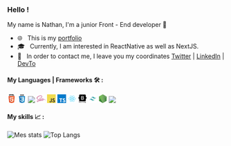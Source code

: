 ###  Hello ! 
My name is Nathan, I'm a junior Front - End developer 👋

- 🌐 &nbsp; This is my [portfolio](https://nathan-pinard.com/)
- 🎓 &nbsp; Currently, I am interested in ReactNative as well as NextJS.
- 📩 &nbsp; In order to contact me, I leave you my coordinates [Twitter](https://twitter.com/Kawwws_) | [LinkedIn](https://www.linkedin.com/in/nathan-pinard-5627651b8/) | [DevTo](https://dev.to/yougboy95) 

#### My Languages | Frameworks 🛠 :

<code><img height="20" src="https://raw.githubusercontent.com/github/explore/80688e429a7d4ef2fca1e82350fe8e3517d3494d/topics/html/html.png"></code>
<code><img height="20" src="https://raw.githubusercontent.com/github/explore/80688e429a7d4ef2fca1e82350fe8e3517d3494d/topics/css/css.png"></code>
<code><img height="20" src="https://www.vectorlogo.zone/logos/git-scm/git-scm-icon.svg"></code>
<code><img height="20" src="https://raw.githubusercontent.com/github/explore/80688e429a7d4ef2fca1e82350fe8e3517d3494d/topics/sass/sass.png"></code>
<code><img height="20" src="https://raw.githubusercontent.com/github/explore/80688e429a7d4ef2fca1e82350fe8e3517d3494d/topics/javascript/javascript.png"></code>
<code><img height="20" src="https://raw.githubusercontent.com/github/explore/80688e429a7d4ef2fca1e82350fe8e3517d3494d/topics/typescript/typescript.png"></code>
<code><img height="20" src="https://raw.githubusercontent.com/github/explore/80688e429a7d4ef2fca1e82350fe8e3517d3494d/topics/react/react.png"></code>
<code><img height="20" src="https://raw.githubusercontent.com/devicons/devicon/master/icons/bootstrap/bootstrap-plain-wordmark.svg"></code>
<code><img height="20" src="https://raw.githubusercontent.com/github/explore/80688e429a7d4ef2fca1e82350fe8e3517d3494d/topics/tailwind/tailwind.png"></code>
<code><img height="20" src="https://raw.githubusercontent.com/github/explore/80688e429a7d4ef2fca1e82350fe8e3517d3494d/topics/nodejs/nodejs.png"></code>
<code><img height="20" src="https://cdn.worldvectorlogo.com/logos/nextjs-2.svg"></code>








#### My skills 📈 :



![Mes stats](https://github-readme-stats.vercel.app/api?username=YOUGBOY95&show_icons=true&theme=dracula) 
![Top Langs](https://github-readme-stats.vercel.app/api/top-langs/?username=YOUGBOY95&layout=donut&theme=dracula)








